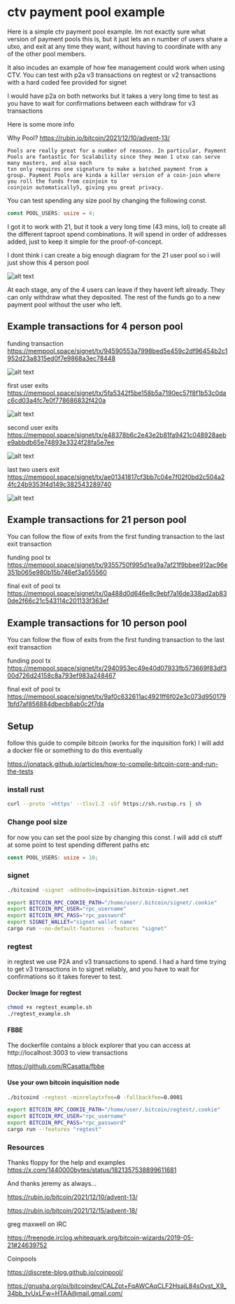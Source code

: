# ctv payment pool example

Here is a simple ctv payment pool example. Im not exactly sure what version of payment pools this is, but it just lets an n number of users share a utxo, and exit at any time they want, without having to coordinate with any of the other pool members.

It also incudes an example of how fee management could work when using CTV. You can test with p2a v3 transactions on regtest or v2 transactions with a hard coded fee provided for signet

I would have p2a on both networks but it takes a very long time to test as you have to wait for confirmations between each withdraw for v3 transactions

Here is some more info

Why Pool? https://rubin.io/bitcoin/2021/12/10/advent-13/
```
Pools are really great for a number of reasons. In particular, Payment Pools are fantastic for Scalability since they mean 1 utxo can serve many masters, and also each
txn only requires one signature to make a batched payment from a group. Payment Pools are kinda a killer version of a coin-join where you roll the funds from coinjoin to
coinjoin automatically5, giving you great privacy.
```

You can test spending any size pool by changing the following const.

```rust
const POOL_USERS: usize = 4;
```

I got it to work with 21, but it took a very long time (43 mins, lol) to create all the different taproot spend combinations. It will spend in order of addresses added, just to keep it simple for the proof-of-concept.

I dont think i can create a big enough diagram for the 21 user pool so i will just show this 4 person pool

![alt text](image.png)

At each stage, any of the 4 users can leave if they havent left already. They can only withdraw what they deposited. The rest of the funds go to a new payment pool without the user who left.

## Example transactions for 4 person pool

funding transaction https://mempool.space/signet/tx/94590553a7998bed5e459c2df96454b2c1952d23a8315ed0f7e9868a3ec78448

![alt text](image-1.png)

first user exits https://mempool.space/signet/tx/5fa5342f5be158b5a7190ec57f8f1b53c0dac6cd03a4fc7e0f778686832f420a

![alt text](image-2.png)

second user exits https://mempool.space/signet/tx/e48378b6c2e43e2b81fa9421c048928aebe9abbdb65e74893e3324f28fa5e7ee

![alt text](image-3.png)

last two users exit https://mempool.space/signet/tx/ae01341817cf3bb7c04e7f02f0bd2c504a24fc24b9353f4d149c382543289740

![alt text](image-4.png)

## Example transactions for 21 person pool

You can follow the flow of exits from the first funding transaction to the last exit transaction

funding pool tx https://mempool.space/signet/tx/9355750f995d1ea9a7af21f9bbee912ac96e351b065e980b15b746ef3a555560

final exit of pool tx https://mempool.space/signet/tx/0a488d0d646e8c9ebf7a16de338ad2ab830de2f66c21c543114c201133f363ef


## Example transactions for 10 person pool

You can follow the flow of exits from the first funding transaction to the last exit transaction

funding pool tx https://mempool.space/signet/tx/2940953ec49e40d07933fb573669f83df300d726d24158c8a793ef983a248467

final exit of pool tx https://mempool.space/signet/tx/9af0c632611ac4921ff6f02e3c073d9501791bfd7af856884dbecb8ab0c2f7da

## Setup

follow this guide to compile bitcoin (works for the inquisition fork) I will add a docker file or something to do this eventually

https://jonatack.github.io/articles/how-to-compile-bitcoin-core-and-run-the-tests

### install rust

```bash
curl --proto '=https' --tlsv1.2 -sSf https://sh.rustup.rs | sh
```

### Change pool size

for now you can set the pool size by changing this const. I will add cli stuff at some point to test spending different paths etc
```rust
const POOL_USERS: usize = 10;
```

### signet
```bash
./bitcoind -signet -addnode=inquisition.bitcoin-signet.net
```

```bash
export BITCOIN_RPC_COOKIE_PATH="/home/user/.bitcoin/signet/.cookie"
export BITCOIN_RPC_USER="rpc_username"
export BITCOIN_RPC_PASS="rpc_password"
export SIGNET_WALLET="signet wallet name"
cargo run --no-default-features --features "signet"
```

### regtest

in regtest we use P2A and v3 transactions to spend. I had a hard time trying to get v3 transactions in to signet reliably, and you have to wait for confirmations so it takes forever to test.

#### Docker Image for regtest
```bash
chmod +x regtest_example.sh
./regtest_example.sh
```

#### FBBE

The dockerfile contains a block explorer that you can access at http://localhost:3003 to view transactions

https://github.com/RCasatta/fbbe

#### Use your own bitcoin inquisition node

```bash
./bitcoind -regtest -minrelaytxfee=0 -fallbackfee=0.0001
```
```bash
export BITCOIN_RPC_COOKIE_PATH="/home/user/.bitcoin/regtest/.cookie"
export BITCOIN_RPC_USER="rpc_username"
export BITCOIN_RPC_PASS="rpc_password"
cargo run --features "regtest"
```
### Resources

Thanks floppy for the help and examples https://x.com/1440000bytes/status/1821357538899611681

And thanks jeremy as always...

https://rubin.io/bitcoin/2021/12/10/advent-13/

https://rubin.io/bitcoin/2021/12/15/advent-18/

greg maxwell on IRC

https://freenode.irclog.whitequark.org/bitcoin-wizards/2019-05-21#24639752

Coinpools

https://discrete-blog.github.io/coinpool/

https://gnusha.org/pi/bitcoindev/CALZpt+FqAWCAqCLF2HsajL84sOvst_X9_34bb_tvUxLFw=HTAA@mail.gmail.com/
